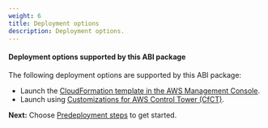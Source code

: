 ```yaml
---
weight: 6
title: Deployment options
description: Deployment options.
---
```


#### Deployment options supported by this ABI package

The following deployment options are supported by this ABI package:

* Launch the [CloudFormation template in the AWS Management Console](/launch-using-cloudformation/index.html).
* Launch using [Customizations for AWS Control Tower (CfCT)](/launch-using-cfct/index.html).


**Next:** Choose [Predeployment steps](/pre-deployment-steps/index.html) to get started.